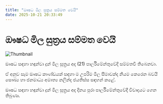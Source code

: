 ```yaml
---
title: "ඖෂධ මිල සුත්‍රය සම්මත වෙයි"
date: 2025-10-21 20:33:49
---
```


# ඖෂධ මිල සුත්‍රය සම්මත වෙයි

![Thumbnail](https://helakuru.sgp1.cdn.digitaloceanspaces.com/esana/images/lib/tablet-medicine.jpg)

ඖෂධ සඳහා හඳුන්වා දුන් මිල සූත්‍රය අද (21) පාර්ලිමේන්තුවේදි සම්මතවී තිබෙනවා.

ඒ අනුව සෑම ඖෂධ කාණ්ඩයක් සඳහා ම උපරිම මිල සීමාවක්ද නියම කෙරෙන බවයි සෞඛ්‍ය හා ජනමාධ්‍ය අමාත්‍ය නලින්ද ජයතිස්ස සඳහන් කළේ.

ඖෂධ සඳහා හඳුන්වා දුන් මිල සූත්‍රය අද දිනය පුරා පාර්ලිමේන්තුවේදී විවාදයට ගෙන තිබුණා.

